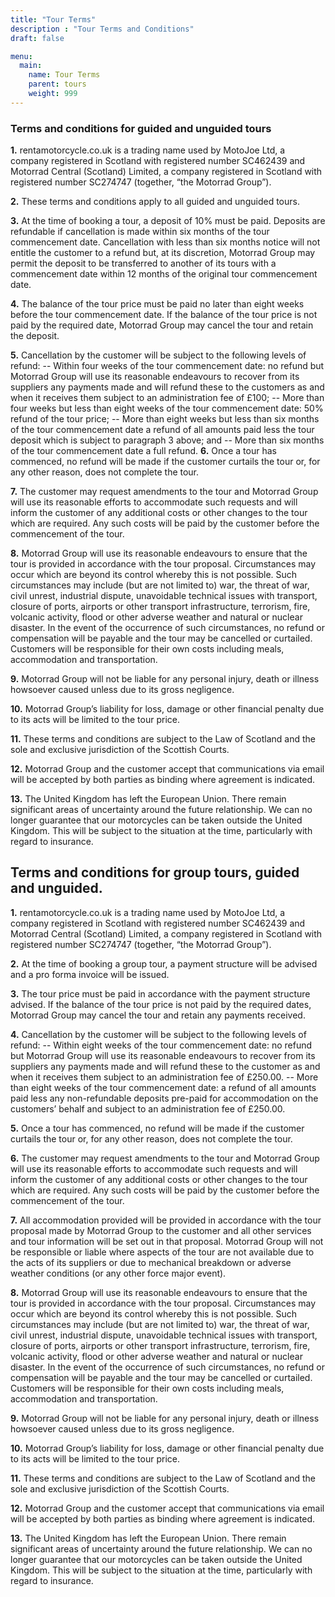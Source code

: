 ```yaml
---
title: "Tour Terms"
description : "Tour Terms and Conditions"
draft: false

menu:
  main:
    name: Tour Terms
    parent: tours
    weight: 999
---
```

### Terms and conditions for guided and unguided tours

**1.** rentamotorcycle.co.uk is a trading name used by MotoJoe Ltd, a company registered in Scotland with registered number SC462439 and Motorrad Central (Scotland) Limited, a company registered in Scotland with registered number SC274747 (together, “the Motorrad Group”).

**2.** These terms and conditions apply to all guided and unguided tours.

**3.** At the time of booking a tour, a deposit of 10% must be paid. Deposits are refundable if cancellation is made within six months of the tour commencement date. Cancellation with less than six months notice will not entitle the customer to a refund but, at its discretion, Motorrad Group may permit the deposit to be transferred to another of its tours with a commencement date within 12 months of the original tour commencement date.

**4.** The balance of the tour price must be paid no later than eight weeks before the tour commencement date. If the balance of the tour price is not paid by the required date, Motorrad Group may cancel the tour and retain the deposit.

**5.** Cancellation by the customer will be subject to the following levels of refund:
    -- Within four weeks of the tour commencement date: no refund but Motorrad Group will use its reasonable endeavours to recover from its suppliers any payments made and will refund these to the customers as and when it receives them subject to an administration fee of £100;
    -- More than four weeks but less than eight weeks of the tour commencement date: 50% refund of the tour price;
    -- More than eight weeks but less than six months of the tour commencement date a refund of all amounts paid less the tour deposit which is subject to paragraph 3 above; and
    -- More than six months of the tour commencement date a full refund.
**6.** Once a tour has commenced, no refund will be made if the customer curtails the tour or, for any other reason, does not complete the tour.

**7.** The customer may request amendments to the tour and Motorrad Group will use its reasonable efforts to accommodate such requests and will inform the customer of any additional costs or other changes to the tour which are required. Any such costs will be paid by the customer before the commencement of the tour.

**8.** Motorrad Group will use its reasonable endeavours to ensure that the tour is provided in accordance with the tour proposal. Circumstances may occur which are beyond its control whereby this is not possible. Such circumstances may include (but are not limited to) war, the threat of war, civil unrest, industrial dispute, unavoidable technical issues with transport, closure of ports, airports or other transport infrastructure, terrorism, fire, volcanic activity, flood or other adverse weather and natural or nuclear disaster. In the event of the occurrence of such circumstances, no refund or compensation will be payable and the tour may be cancelled or curtailed. Customers will be responsible for their own costs including meals, accommodation and transportation.

**9.** Motorrad Group will not be liable for any personal injury, death or illness howsoever caused unless due to its gross negligence.

**10.** Motorrad Group’s liability for loss, damage or other financial penalty due to its acts will be limited to the tour price.

**11.** These terms and conditions are subject to the Law of Scotland and the sole and exclusive jurisdiction of the Scottish Courts.

**12.** Motorrad Group and the customer accept that communications via email will be accepted by both parties as binding where agreement is indicated.

**13.** The United Kingdom has left the European Union.  There remain significant areas of uncertainty around the future relationship.  We can no longer guarantee that our motorcycles can be taken outside the United Kingdom.  This will be subject to the situation at the time, particularly with regard to insurance.
&nbsp; 
&nbsp;

## Terms and conditions for group tours, guided and unguided.

**1.** rentamotorcycle.co.uk is a trading name used by MotoJoe Ltd, a company registered in Scotland with registered number SC462439 and Motorrad Central (Scotland) Limited, a company registered in Scotland with registered number SC274747 (together, “the Motorrad Group”).

**2.** At the time of booking a group tour, a payment structure will be advised and a pro forma invoice will be issued.

**3.** The tour price must be paid in accordance with the payment structure advised. If the balance of the tour price is not paid by the required dates, Motorrad Group may cancel the tour and retain any payments received.

**4.** Cancellation by the customer will be subject to the following levels of refund:
    -- Within eight weeks of the tour commencement date: no refund but Motorrad Group will use its reasonable endeavours to recover from its suppliers any payments made and will refund these to the customer as and when it receives them subject to an administration fee of £250.00.
    -- More than eight weeks of the tour commencement date: a refund of all amounts paid less any non-refundable deposits pre-paid for accommodation on the customers’ behalf and subject to an administration fee of £250.00.

**5.** Once a tour has commenced, no refund will be made if the customer curtails the tour or, for any other reason, does not complete the tour.

**6.** The customer may request amendments to the tour and Motorrad Group will use its reasonable efforts to accommodate such requests and will inform the customer of any additional costs or other changes to the tour which are required. Any such costs will be paid by the customer before the commencement of the tour.

**7.** All accommodation provided will be provided in accordance with the tour proposal made by Motorrad Group to the customer and all other services and tour information will be set out in that proposal. Motorrad Group will not be responsible or liable where aspects of the tour are not available due to the acts of its suppliers or due to mechanical breakdown or adverse weather conditions (or any other force major event).

**8.** Motorrad Group will use its reasonable endeavours to ensure that the tour is provided in accordance with the tour proposal. Circumstances may occur which are beyond its control whereby this is not possible. Such circumstances may include (but are not limited to) war, the threat of war, civil unrest, industrial dispute, unavoidable technical issues with transport, closure of ports, airports or other transport infrastructure, terrorism, fire, volcanic activity, flood or other adverse weather and natural or nuclear disaster. In the event of the occurrence of such circumstances, no refund or compensation will be payable and the tour may be cancelled or curtailed. Customers will be responsible for their own costs including meals, accommodation and transportation.

**9.** Motorrad Group will not be liable for any personal injury, death or illness howsoever caused unless due to its gross negligence.

**10.** Motorrad Group’s liability for loss, damage or other financial penalty due to its acts will be limited to the tour price.

**11.** These terms and conditions are subject to the Law of Scotland and the sole and exclusive jurisdiction of the Scottish Courts.

**12.** Motorrad Group and the customer accept that communications via email will be accepted by both parties as binding where agreement is indicated.

**13.** The United Kingdom has left the European Union.  There remain significant areas of uncertainty around the future relationship.  We can no longer guarantee that our motorcycles can be taken outside the United Kingdom.  This will be subject to the situation at the time, particularly with regard to insurance.